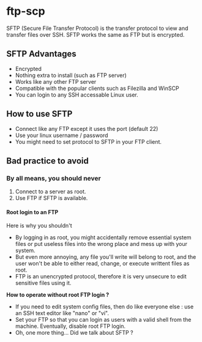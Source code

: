 # ftp-scp

SFTP \(Secure File Transfer Protocol\) is the transfer protocol to view and transfer files over SSH. SFTP works the same as FTP but is encrypted.

## SFTP Advantages

* Encrypted
* Nothing extra to install \(such as FTP server\)
* Works like any other FTP server
* Compatible with the popular clients such as Filezilla and WinSCP
* You can login to any SSH accessable Linux user.

## How to use SFTP

* Connect like any FTP except it uses the port \(default 22\)
* Use your linux username / password
* You might need to set protocol to SFTP in your FTP client.

## Bad practice to avoid

### By all means, you should **never**

1. Connect to a server as root.
2. Use FTP if SFTP is available.

#### Root login to an FTP

Here is why you shouldn't

* By logging in as root, you might accidentally remove essential system files or put useless files into the wrong place and mess up with your system.
* But even more annoying, any file you'll write will belong to root, and the user won't be able to either read, change, or execute writtent files as root.
* FTP is an unencrypted protocol, therefore it is very unsecure to edit sensitive files using it.

**How to operate without root FTP login ?**

* If you need to edit system config files, then do like everyone else : use an SSH text editor like "nano" or "vi".
* Set your FTP so that you can login as users with a valid shell from the machine. Eventually, disable root FTP login.
* Oh, one more thing... Did we talk about SFTP ?
